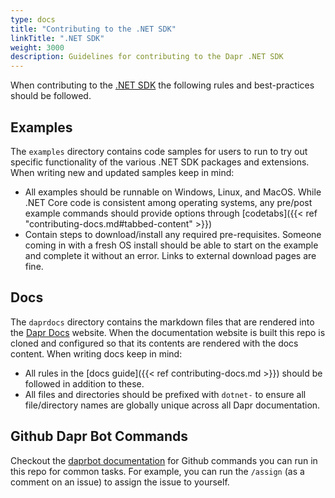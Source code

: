 ```yaml
---
type: docs
title: "Contributing to the .NET SDK"
linkTitle: ".NET SDK"
weight: 3000
description: Guidelines for contributing to the Dapr .NET SDK
---
```


When contributing to the [.NET SDK](https://github.com/dapr/dotnet-sdk) the following rules and best-practices should be followed.

## Examples

The `examples` directory contains code samples for users to run to try out specific functionality of the various .NET SDK packages and extensions. When writing new and updated samples keep in mind:

- All examples should be runnable on Windows, Linux, and MacOS. While .NET Core code is consistent among operating systems, any pre/post example commands should provide options through [codetabs]({{< ref "contributing-docs.md#tabbed-content" >}})
- Contain steps to download/install any required pre-requisites. Someone coming in with a fresh OS install should be able to start on the example and complete it without an error. Links to external download pages are fine.

## Docs

The `daprdocs` directory contains the markdown files that are rendered into the [Dapr Docs](https://docs.dapr.io) website. When the documentation website is built this repo is cloned and configured so that its contents are rendered with the docs content. When writing docs keep in mind:

   - All rules in the [docs guide]({{< ref contributing-docs.md >}}) should be followed in addition to these.
   - All files and directories should be prefixed with `dotnet-` to ensure all file/directory names are globally unique across all Dapr documentation.

## Github Dapr Bot Commands

Checkout the [daprbot documentation](https://docs.dapr.io/contributing/daprbot/) for Github commands you can run in this repo for common tasks. For example, you can run the `/assign` (as a comment on an issue) to assign the issue to yourself.
